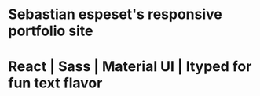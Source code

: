 # Sebastian espeset's responsive portfolio site
# React | Sass | Material UI | Ityped for fun text flavor
